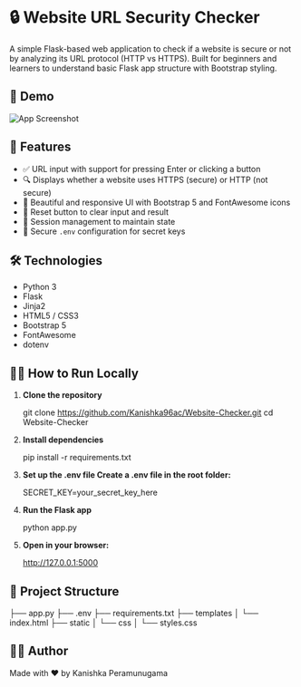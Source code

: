 # 🔒 Website URL Security Checker

A simple Flask-based web application to check if a website is secure or not by analyzing its URL protocol (HTTP vs HTTPS). Built for beginners and learners to understand basic Flask app structure with Bootstrap styling.

## 📸 Demo

![App Screenshot](website_checker.png)

## 🚀 Features

- ✅ URL input with support for pressing Enter or clicking a button
- 🔍 Displays whether a website uses HTTPS (secure) or HTTP (not secure)
- 🎨 Beautiful and responsive UI with Bootstrap 5 and FontAwesome icons
- 🔁 Reset button to clear input and result
- 💾 Session management to maintain state
- 🔐 Secure `.env` configuration for secret keys

## 🛠 Technologies

- Python 3
- Flask
- Jinja2
- HTML5 / CSS3
- Bootstrap 5
- FontAwesome
- dotenv

## 🧑‍💻 How to Run Locally

1. **Clone the repository**

   git clone https://github.com/Kanishka96ac/Website-Checker.git
   cd Website-Checker

2. **Install dependencies**

   pip install -r requirements.txt

3. **Set up the .env file Create a .env file in the root folder:**

   SECRET_KEY=your_secret_key_here

4. **Run the Flask app**

   python app.py

5. **Open in your browser:**

   http://127.0.0.1:5000

## 📁 Project Structure

├── app.py
├── .env
├── requirements.txt
├── templates
│ └── index.html
├── static
│ └── css
│ └── styles.css

## 👨‍💻 Author

Made with ❤️ by Kanishka Peramunugama
